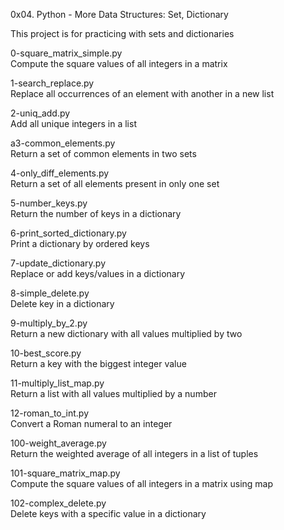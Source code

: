 0x04. Python - More Data Structures: Set, Dictionary

This project is for practicing with sets and dictionaries

0-square_matrix_simple.py<br>
Compute the square values of all integers in a matrix

1-search_replace.py<br>
Replace all occurrences of an element with another in a new list

2-uniq_add.py<br>
Add all unique integers in a list

a3-common_elements.py<br>
Return a set of common elements in two sets

4-only_diff_elements.py<br>
Return a set of all elements present in only one set

5-number_keys.py<br>
Return the number of keys in a dictionary

6-print_sorted_dictionary.py<br>
Print a dictionary by ordered keys

7-update_dictionary.py<br>
Replace or add keys/values in a dictionary

8-simple_delete.py<br>
Delete key in a dictionary

9-multiply_by_2.py<br>
Return a new dictionary with all values multiplied by two

10-best_score.py<br>
Return a key with the biggest integer value

11-multiply_list_map.py<br>
Return a list with all values multiplied by a number

12-roman_to_int.py<br>
Convert a Roman numeral to an integer

100-weight_average.py<br>
Return the weighted average of all integers in a list of tuples

101-square_matrix_map.py<br>
Compute the square values of all integers in a matrix using map

102-complex_delete.py<br>
Delete keys with a specific value in a dictionary
